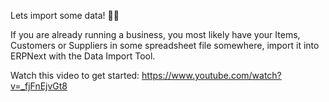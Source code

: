 Lets import some data! 💪💪

If you are already running a business, you most likely have your Items, Customers or Suppliers in some spreadsheet file somewhere, import it into ERPNext with the Data Import Tool.

Watch this video to get started: https://www.youtube.com/watch?v=_fjFnEjvGt8
